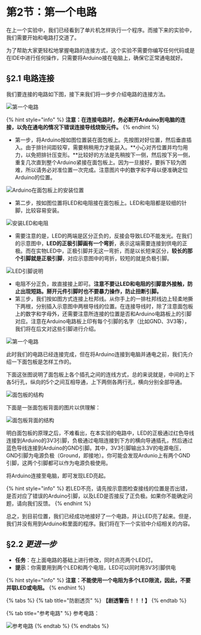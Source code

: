 # 第2节：第一个电路

在上一个实验中，我们已经看到了单片机怎样执行一个程序。而接下来的实验中，我们需要开始和电路打交道了。

为了帮助大家更轻松地掌握电路的连接方式，这个实验不需要你编写任何代码或是在IDE中进行任何操作，只需要将Arduino接在电脑上，确保它正常通电就好。

## §2.1 电路连接

我们要连接的电路如下图，接下来我们将一步步介绍电路的连接方法。

![第一个电路](.gitbook/assets/chap2\_img1\_dianlu1.png)

{% hint style="info" %}
**注意：在连接电路时，务必断开Arduino到电脑的连接，以免在通电的情况下错误连接导线烧毁元件。**
{% endhint %}

* 第一步，将Arduino按如图位置装在面包板上。先按图对好位置，然后垂直插入。由于排针间距较窄，需要稍稍用力才能装入。\*\*小心对齐位置并均匀用力，以免把排针压变形。\*\*比较好的方法是先稍按下一侧，然后按下另一侧，重复几次直到整个Arduino紧接在面包板上。因为一旦接好，要拆下较为困难，所以请务必对准位置一次完成。注意图片中的数字和字母以便准确定位Arduino的位置。

![Arduino在面包板上的安装位置](.gitbook/assets/chap2\_img2\_dianlu2.png)

* 第二步，按如图位置将LED和电阻接在面包板上。LED和电阻都是较细的针脚，比较容易安装。

![安装LED和电阻](.gitbook/assets/chap2\_img3\_dianlu3.png)

* 需要注意的是，LED的两端是区分正负的，反接会导致LED不能发光。在我们的示意图中，**LED的正极引脚画有一个弯折**，表示这端需要连接到供电的正极。而在实物LED中，正极引脚并无这一弯折，而是以长短来区分，**较长的那个引脚就是正极引脚**，对应示意图中的弯折，较短的就是负极引脚。

![LED引脚说明](.gitbook/assets/chap2\_img4\_ledyinjiao.png)

* 电阻不分正负，故直接接上即可。**注意不要让LED和电阻的引脚意外接触，防止出现短路。掰开元件引脚时也不要暴力操作，防止扭断引脚。**
* 第三步，我们按如图方式连接上杜邦线。从你手上的一排杜邦线边上轻柔地撕下两根，分别插入示意图中两根导线的位置。在连接导线时，除了注意面包板上的数字和字母外，还需要注意所连接的位置是否和Arduino电路板上的引脚对应。注意在Arduino电路板上印有每个引脚的名字（比如GND、3V3等），我们将在后文对这些引脚进行介绍。

![第一个电路](.gitbook/assets/chap2\_img5\_dianlu4.png)

此时我们的电路已经连接完成，但在将Arduino连接到电脑并通电之前，我们先介绍一下面包板是怎样工作的。

下面这张图说明了面包板上各个插孔之间的连线方式，总的来说就是，中间的上下各5行孔，纵向的5个之间互相导通，上下两侧各两行孔，横向分别全部导通。

![面包板的结构](.gitbook/assets/chap2\_img6\_mianbaobanjiegou.png)

下面是一张面包板背面的图片以供理解：

![面包板背面的结构](.gitbook/assets/chap2\_img7\_mianbaobanbeimian.jpg)

明白面包板的原理之后，不难看出，在本实验的电路中，LED的正极通过红色导线连接到Arduino的3V3引脚，负极通过电阻连接到下方的横向导通插孔，然后通过蓝色导线连接到Arduino的GND引脚。其中，3V3引脚输出3.3V的电源电压，GND引脚为电源负极（Ground，即接地）。你可能会发现Ardunio上有两个GND引脚，这两个引脚都可以作为电源负极使用。

将Arduino连接至电脑，即可发现LED亮起。

{% hint style="info" %}
若LED不亮，请先按示意图检查接线的位置是否出错，是否对应了错误的Arduino引脚，以及LED是否接反了正负极。如果你不能确定问题，请向我们反馈。
{% endhint %}

总之，到目前位置，我们已经成功地接好了一个电路，并让LED亮了起来。但是，我们并没有用到Arduino和里面的程序。我们将在下一个实验中介绍相关的内容。

## §2.2 _更进一步_

* **任务**：在上面电路的基础上进行修改，同时点亮两个LED灯。
* **提示**：你需要用到两个LED和两个电阻，LED可以同时用3V3引脚供电

{% hint style="info" %}
**注意：不能使用一个电阻为多个LED限流，因此，不要并联LED或电阻。**
{% endhint %}

{% tabs %}
{% tab title="防剧透页" %}
**【剧透警告！！！】**
{% endtab %}

{% tab title="参考电路" %}
参考电路：

![参考电路](.gitbook/assets/chap2\_img8\_gengjinyibu.png)
{% endtab %}
{% endtabs %}
